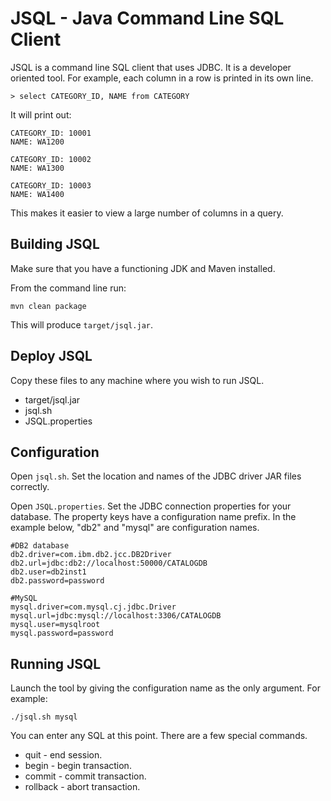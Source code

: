 # JSQL - Java Command Line SQL Client
JSQL is a command line SQL client that uses JDBC. It is a developer oriented tool. For example, each column in a row is printed in its
own line. 

```
> select CATEGORY_ID, NAME from CATEGORY
```

It will print out:

```
CATEGORY_ID: 10001
NAME: WA1200

CATEGORY_ID: 10002
NAME: WA1300

CATEGORY_ID: 10003
NAME: WA1400
```

This makes it easier to view a large number of columns in a query.

## Building JSQL
Make sure that you have a functioning JDK and Maven installed.

From the command line run:

```
mvn clean package
```

This will produce ``target/jsql.jar``.

## Deploy JSQL
Copy these files to any machine where you wish to run JSQL.

- target/jsql.jar
- jsql.sh
- JSQL.properties

## Configuration
Open ``jsql.sh``. Set the location and names of the JDBC driver JAR files correctly.

Open ``JSQL.properties``. Set the JDBC connection properties for your database. 
The property keys have a configuration name prefix. In the example below, "db2" and "mysql" are configuration names.

```
#DB2 database
db2.driver=com.ibm.db2.jcc.DB2Driver
db2.url=jdbc:db2://localhost:50000/CATALOGDB
db2.user=db2inst1
db2.password=password

#MySQL
mysql.driver=com.mysql.cj.jdbc.Driver
mysql.url=jdbc:mysql://localhost:3306/CATALOGDB
mysql.user=mysqlroot
mysql.password=password
```

## Running JSQL
Launch the tool by giving the configuration name as the only argument. For example:

```
./jsql.sh mysql
```

You can enter any SQL at this point. There are a few special commands.

- quit - end session.
- begin - begin transaction.
- commit - commit transaction.
- rollback - abort transaction.
